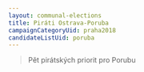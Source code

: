```yaml
---
layout: communal-elections
title: Piráti Ostrava-Poruba
campaignCategoryUid: praha2018
candidateListUid: poruba
---
```



> Pět pirátských priorit pro Porubu

